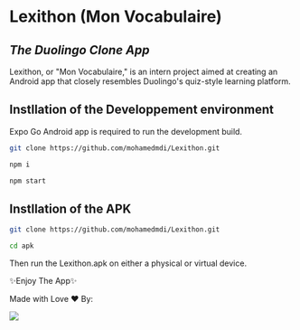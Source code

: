 # Lexithon (Mon Vocabulaire)
## _The Duolingo Clone App_


Lexithon, or "Mon Vocabulaire," is an intern project aimed at creating an Android app that closely resembles Duolingo's quiz-style learning platform.


## Instllation of the Developpement environment
Expo Go Android app is required to run the development build.

```sh
git clone https://github.com/mohamedmdi/Lexithon.git
```
```sh
npm i
```
```sh
npm start
```


## Instllation of the APK
```sh
git clone https://github.com/mohamedmdi/Lexithon.git
```
```sh
cd apk
```

Then run the Lexithon.apk on either a physical or virtual device.

✨Enjoy The App✨



Made with Love ❤ By:

<a href="https://github.com/mohamedmdi/Lexithon/graphs/contributors">
  <img src="https://contrib.rocks/image?repo=mohamedmdi/Lexithon" />
</a>

